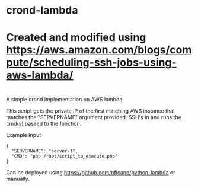 # crond-lambda
# 
# Created and modified using https://aws.amazon.com/blogs/compute/scheduling-ssh-jobs-using-aws-lambda/
# 
A simple crond implementation on AWS lambda


This script gets the private IP of the first matching AWS instance that matches the "SERVERNAME" argument provided. SSH's in and runs the cmd(s) passed to the function. 

Example Input

```
{
  "SERVERNAME": "server-1",
  "CMD": "php /root/script_to_execute.php"
}
```

Can be deployed using https://github.com/nficano/python-lambda or manually.

